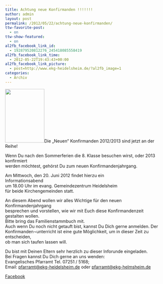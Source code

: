 ```yaml
---
title: Achtung neue Konfirmanden !!!!!!!
author: admin
layout: post
permalink: /2012/05/22/achtung-neue-konfirmanden/
ttw-favorite-post:
  - on
ttw-show-featured:
  - on
al2fb_facebook_link_id:
  - 192879520812276_245418085558419
al2fb_facebook_link_time:
  - 2012-05-22T19:43:43+00:00
al2fb_facebook_link_picture:
  - post=http://www.ekg-heidelsheim.de/?al2fb_image=1
categories:
  - Archiv
---
```

[<img src="http://www.ekg-heidelsheim.de/wp-content/uploads/2012/05/kirche.jpg" alt="" title="kirche" width="128" height="176" class="alignleft size-full wp-image-843" />][1]Die „Neuen“ Konfirmanden 2012/2013 sind jetzt an der Reihe!

Wenn Du nach den Sommerferien die 8. Klasse besuchen wirst, oder 2013 konfirmiert  
werden möchtest, gehörst Du zum neuen Konfirmandenjahrgang.

Am Mittwoch, den 20. Juni 2012 findet hierzu ein  
Informationsabend  
um 18.00 Uhr im evang. Gemeindezentrum Heidelsheim  
für beide Kirchengemeinden statt.

An diesem Abend wollen wir alles Wichtige für den neuen Konfirmandenjahrgang  
besprechen und vorstellen, wie wir mit Euch diese Konfirmandenzeit gestalten wollen.  
Bitte bring das Familienstammbuch mit.  
Auch wenn Du noch nicht getauft bist, kannst Du Dich gerne anmelden. Der  
Konfirmanden¬unterricht ist eine gute Möglichkeit, um in dieser Zeit zu entscheiden,  
ob man sich taufen lassen will.

Du bist mit Deinen Eltern sehr herzlich zu dieser Inforunde eingeladen.  
Bei Fragen kannst Du Dich gerne an uns wenden:  
Evangelisches Pfarramt Tel. 07251 / 5168;  
Email: [&#112;&#102;&#97;&#114;&#114;&#97;&#109;&#116;&#64;&#101;&#107;&#103;&#45;&#104;&#101;&#105;&#100;&#101;&#108;&#115;&#104;&#101;&#105;&#109;&#46;&#100;&#101;][2] oder [&#112;&#102;&#97;&#114;&#114;&#97;&#109;&#116;&#64;&#101;&#107;&#103;&#45;&#104;&#101;&#108;&#109;&#115;&#104;&#101;&#105;&#109;&#46;&#100;&#101;][3]

<div class="al2fb_anchor">
  <a href="http://www.facebook.com/permalink.php?story_fbid=245418085558419&id=192879520812276" target="_blank">Facebook</div></a>

 [1]: http://www.ekg-heidelsheim.de/wp-content/uploads/2012/05/kirche.jpg
 [2]: mailto:%70%66%61%72%72%61%6d%74%40%65%6b%67%2d%68%65%69%64%65%6c%73%68%65%69%6d%2e%64%65
 [3]: mailto:%70%66%61%72%72%61%6d%74%40%65%6b%67%2d%68%65%6c%6d%73%68%65%69%6d%2e%64%65
